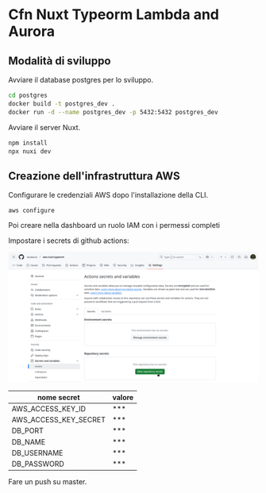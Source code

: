 # Cfn Nuxt Typeorm Lambda and Aurora

## Modalità di sviluppo

Avviare il database postgres per lo sviluppo.

```bash
cd postgres
docker build -t postgres_dev .
docker run -d --name postgres_dev -p 5432:5432 postgres_dev
```

Avviare il server Nuxt.

```bash
npm install
npx nuxi dev
```

## Creazione dell'infrastruttura AWS

Configurare le credenziali AWS dopo l'installazione della CLI.

```
aws configure
```

Poi creare nella dashboard un ruolo IAM con i permessi completi

Impostare i secrets di github actions:

![secrets](./res/aggiunta-secrets.png)

| nome secret           | valore |
| --------------------- | ------ |
| AWS_ACCESS_KEY_ID     | \*\*\* |
| AWS_ACCESS_KEY_SECRET | \*\*\* |
| DB_PORT               | \*\*\* |
| DB_NAME               | \*\*\* |
| DB_USERNAME           | \*\*\* |
| DB_PASSWORD           | \*\*\* |

Fare un push su master.
